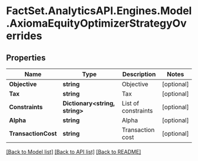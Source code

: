 # FactSet.AnalyticsAPI.Engines.Model.AxiomaEquityOptimizerStrategyOverrides

## Properties

Name | Type | Description | Notes
------------ | ------------- | ------------- | -------------
**Objective** | **string** | Objective | [optional] 
**Tax** | **string** | Tax | [optional] 
**Constraints** | **Dictionary&lt;string, string&gt;** | List of constraints | [optional] 
**Alpha** | **string** | Alpha | [optional] 
**TransactionCost** | **string** | Transaction cost | [optional] 

[[Back to Model list]](../README.md#documentation-for-models) [[Back to API list]](../README.md#documentation-for-api-endpoints) [[Back to README]](../README.md)

